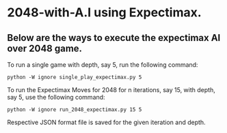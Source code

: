 # 2048-with-A.I using Expectimax. 

## Below are the ways to execute the expectimax AI over 2048 game.

To run a single game with depth, say 5, run the following command:
```
python -W ignore single_play_expectimax.py 5
```

To run the Expectimax Moves for 2048 for n iterations, say 15, with depth, say 5, use the following command:

```
python -W ignore run_2048_expectimax.py 15 5
```

Respective JSON format file is saved for the given iteration and depth.